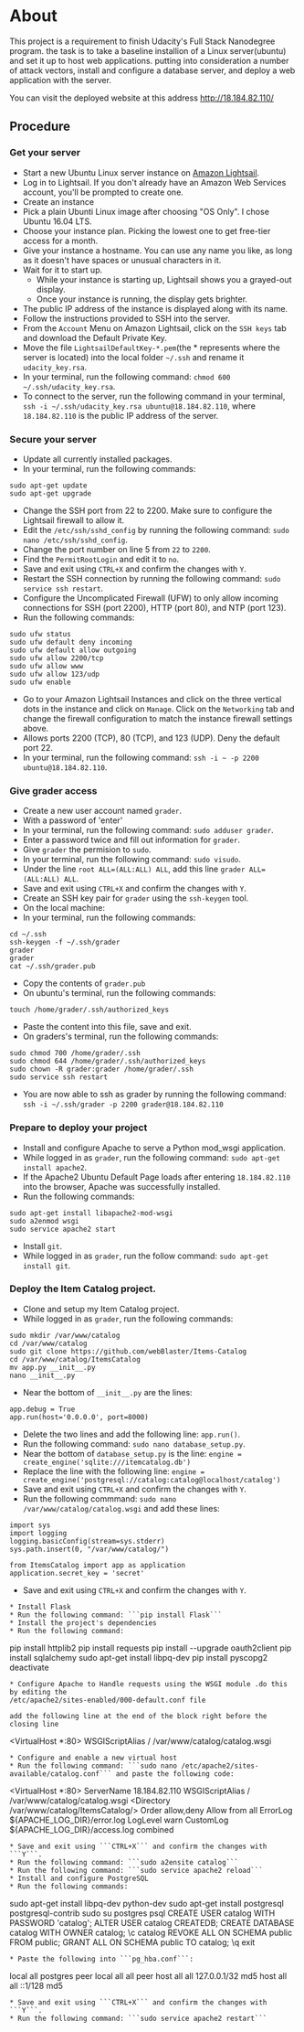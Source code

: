 # About
This project is a requirement to finish Udacity's Full Stack Nanodegree program. the task is to take a baseline installion of a Linux server(ubuntu) and set it up to host web applications. putting into consideration a number of attack vectors, install and configure a database server, and deploy a web application with the server. 

You can visit the deployed website at this address http://18.184.82.110/ 


## Procedure
### Get your server
* Start a new Ubuntu Linux server instance on [Amazon Lightsail](https://lightsail.aws.amazon.com/).
* Log in to Lightsail. If you don't already have an Amazon Web Services account, you'll be prompted to create one.
* Create an instance
* Pick a plain Ubunti Linux image after choosing "OS Only". I chose Ubuntu 16.04 LTS.
* Choose your instance plan. Picking the lowest one to get free-tier access for a month.
* Give your instance a hostname. You can use any name you like, as long as it doesn't have spaces or unusual characters in it.
* Wait for it to start up.
  * While your instance is starting up, Lightsail shows you a grayed-out display.
  * Once your instance is running, the display gets brighter.
* The public IP address of the instance is displayed along with its name.
* Follow the instructions provided to SSH into the server.
* From the ```Account``` Menu on Amazon Lightsail, click on the ```SSH keys``` tab and download the Default Private Key.
* Move the file ```LightsailDefaultKey-*.pem```(the * represents where the server is located) into the local folder ```~/.ssh``` and rename it ```udacity_key.rsa```.
* In your terminal, run the following command: ```chmod 600 ~/.ssh/udacity_key.rsa```.
* To connect to the server, run the following command in your terminal, ```ssh -i ~/.ssh/udacity_key.rsa ubuntu@18.184.82.110```, where ```18.184.82.110``` is the public IP address of the server.

### Secure your server
* Update all currently installed packages.
* In your terminal, run the following commands:
```
sudo apt-get update
sudo apt-get upgrade
```
* Change the SSH port from 22 to 2200. Make sure to configure the Lightsail firewall to allow it.
* Edit the ```/etc/ssh/sshd_config``` by running the following command: ```sudo nano /etc/ssh/sshd_config```.
* Change the port number on line 5 from ```22``` to ```2200```.
* Find the ```PermitRootLogin``` and edit it to ```no```.
* Save and exit using ```CTRL+X``` and confirm the changes with ```Y```.
* Restart the SSH connection by running the following command: ```sudo service ssh restart```.
* Configure the Uncomplicated Firewall (UFW) to only allow incoming connections for SSH (port 2200), HTTP (port 80), and NTP (port 123).
* Run the following commands:
```
sudo ufw status
sudo ufw default deny incoming
sudo ufw default allow outgoing
sudo ufw allow 2200/tcp
sudo ufw allow www
sudo ufw allow 123/udp
sudo ufw enable
```
* Go to your Amazon Lightsail Instances and click on the three vertical dots in the instance and click on ```Manage```. Click on the ```Networking``` tab and change the firewall configuration to match the instance firewall settings above.
* Allows ports 2200 (TCP), 80 (TCP), and 123 (UDP). Deny the default port 22.
* In your terminal, run the following command: ```ssh -i ~ -p 2200 ubuntu@18.184.82.110```.

### Give grader access
* Create a new user account named ```grader```.
* With a password of 'enter'
* In your terminal, run the following command: ```sudo adduser grader```.
* Enter a password twice and fill out information for ```grader```.
* Give ```grader``` the permision to ```sudo```.
* In your terminal, run the following command: ```sudo visudo```.
* Under the line ```root ALL=(ALL:ALL) ALL```, add this line ```grader ALL=(ALL:ALL) ALL```.
* Save and exit using ```CTRL+X``` and confirm the changes with ```Y```.
* Create an SSH key pair for ```grader``` using the ```ssh-keygen``` tool.
* On the local machine:
 * In your terminal, run the following commands:
 ```
 cd ~/.ssh
 ssh-keygen -f ~/.ssh/grader
 grader
 grader
 cat ~/.ssh/grader.pub
 ```
 * Copy the contents of ```grader.pub```
 * On ubuntu's terminal, run the following commands:
 ```
 touch /home/grader/.ssh/authorized_keys
 ```
 * Paste the content into this file, save and exit.
 * On graders's terminal, run the following commands:
 ```
 sudo chmod 700 /home/grader/.ssh
 sudo chmod 644 /home/grader/.ssh/authorized_keys
 sudo chown -R grader:grader /home/grader/.ssh
 sudo service ssh restart
 ```
 * You are now able to ssh as grader by running the following command: ```ssh -i ~/.ssh/grader -p 2200 grader@18.184.82.110```

### Prepare to deploy your project
* Install and configure Apache to serve a Python mod_wsgi application.
* While logged in as ```grader```, run the following command: ```sudo apt-get install apache2```.
* If the Apache2 Ubuntu Default Page loads after entering ```18.184.82.110``` into the browser, Apache was successfully installed.
* Run the following commands:
```
sudo apt-get install libapache2-mod-wsgi
sudo a2enmod wsgi
sudo service apache2 start
```
* Install ```git```.
* While logged in as ```grader```, run the follow command: ```sudo apt-get install git```.

### Deploy the Item Catalog project.
* Clone and setup my Item Catalog project.
* While logged in as ```grader```, run the following commands:
```
sudo mkdir /var/www/catalog
cd /var/www/catalog
sudo git clone https://github.com/webBlaster/Items-Catalog
cd /var/www/catalog/ItemsCatalog
mv app.py __init__.py
nano __init__.py
```
* Near the bottom of ```__init__.py``` are the lines:
```
app.debug = True
app.run(host='0.0.0.0', port=8000)
```
* Delete the two lines and add the following line: ```app.run()```.
* Run the following command: ```sudo nano database_setup.py```.
* Near the bottom of ```database_setup.py``` is the line: ```engine = create_engine('sqlite:///itemcatalog.db')```
* Replace the line with the following line: ```engine = create_engine('postgresql://catalog:catalog@localhost/catalog')```
* Save and exit using ```CTRL+X``` and confirm the changes with ```Y```.
* Run the following commmand: ```sudo nano /var/www/catalog/catalog.wsgi``` and add these lines:
```
import sys
import logging
logging.basicConfig(stream=sys.stderr)
sys.path.insert(0, "/var/www/catalog/")

from ItemsCatalog import app as application
application.secret_key = 'secret'
```
* Save and exit using ```CTRL+X``` and confirm the changes with ```Y```.
```
* Install Flask
* Run the following command: ```pip install Flask```
* Install the project's dependencies
* Run the following command:
```
pip install httplib2
pip install requests
pip install --upgrade oauth2client
pip install sqlalchemy
sudo apt-get install libpq-dev
pip install pyscopg2
deactivate
```
* Configure Apache to Handle requests using the WSGI module .do this by editing the 
/etc/apache2/sites-enabled/000-default.conf file

add the following line at the end of the block right before the closing line
```
<VirtualHost *:80>
WSGIScriptAlias / /var/www/catalog/catalog.wsgi
</VirtualHost>
```
* Configure and enable a new virtual host
* Run the following command: ```sudo nano /etc/apache2/sites-available/catalog.conf``` and paste the following code:
```
<VirtualHost *:80>
    ServerName 18.184.82.110
    WSGIScriptAlias / /var/www/catalog/catalog.wsgi
    <Directory /var/www/catalog/ItemsCatalog/>
    	Order allow,deny
  	  Allow from all
    </Directory>
    ErrorLog ${APACHE_LOG_DIR}/error.log
    LogLevel warn
    CustomLog ${APACHE_LOG_DIR}/access.log combined
</VirtualHost>
```
* Save and exit using ```CTRL+X``` and confirm the changes with ```Y```.
* Run the following command: ```sudo a2ensite catalog```
* Run the following command: ```sudo service apache2 reload```
* Install and configure PostgreSQL
* Run the following commands:
```
sudo apt-get install libpq-dev python-dev
sudo apt-get install postgresql postgresql-contrib
sudo su postgres
psql
CREATE USER catalog WITH PASSWORD 'catalog';
ALTER USER catalog CREATEDB;
CREATE DATABASE catalog WITH OWNER catalog;
\c catalog
REVOKE ALL ON SCHEMA public FROM public;
GRANT ALL ON SCHEMA public TO catalog;
\q
exit

```
* Paste the following into ```pg_hba.conf```:
```
local   all             postgres                                peer
local   all             all                                     peer
host    all             all             127.0.0.1/32            md5
host    all             all             ::1/128                 md5
```
* Save and exit using ```CTRL+X``` and confirm the changes with ```Y```.
* Run the following command: ```sudo service apache2 restart```


